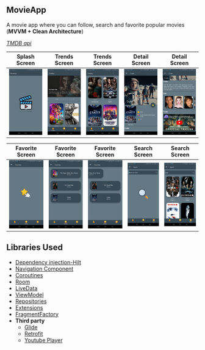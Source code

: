 ## MovieApp

A movie app where you can follow, search and favorite popular movies (**MVVM + Clean Architecture**)

*[TMDB api](https://developers.themoviedb.org/3/getting-started/introduction)*

| Splash Screen  | Trends Screen | Trends Screen	| Detail Screen  | Detail Screen |
| ------------- | ------------- | ------------- | ------------- | ------------- |
| ![](https://raw.githubusercontent.com/tugrulkara/MovieApp/64b6b3fb44eaaacbaf499536d95a50cbe8e6bfef/MovieAppScreen/splash%20screen.jpg)  | ![](https://raw.githubusercontent.com/tugrulkara/MovieApp/64b6b3fb44eaaacbaf499536d95a50cbe8e6bfef/MovieAppScreen/Trends%20Screen1.jpg)  | ![](https://raw.githubusercontent.com/tugrulkara/MovieApp/64b6b3fb44eaaacbaf499536d95a50cbe8e6bfef/MovieAppScreen/Trends%20Screen.jpg)  | ![](https://raw.githubusercontent.com/tugrulkara/MovieApp/64b6b3fb44eaaacbaf499536d95a50cbe8e6bfef/MovieAppScreen/detail%20screen.jpg)  | ![](https://raw.githubusercontent.com/tugrulkara/MovieApp/64b6b3fb44eaaacbaf499536d95a50cbe8e6bfef/MovieAppScreen/detail%20screen1.jpg)  |

| Favorite Screen  | Favorite Screen | Favorite Screen	| Search Screen  | Search Screen |
| ------------- | ------------- | ------------- | ------------- | ------------- |
| ![](https://raw.githubusercontent.com/tugrulkara/MovieApp/64b6b3fb44eaaacbaf499536d95a50cbe8e6bfef/MovieAppScreen/favorite%20screen.jpg)  | ![](https://raw.githubusercontent.com/tugrulkara/MovieApp/64b6b3fb44eaaacbaf499536d95a50cbe8e6bfef/MovieAppScreen/favorite%20screen1.jpg)  | ![](https://raw.githubusercontent.com/tugrulkara/MovieApp/64b6b3fb44eaaacbaf499536d95a50cbe8e6bfef/MovieAppScreen/favorite%20screen2.jpg)  | ![](https://raw.githubusercontent.com/tugrulkara/MovieApp/64b6b3fb44eaaacbaf499536d95a50cbe8e6bfef/MovieAppScreen/search%20screen.jpg)  | ![](https://raw.githubusercontent.com/tugrulkara/MovieApp/64b6b3fb44eaaacbaf499536d95a50cbe8e6bfef/MovieAppScreen/search%20screen1.jpg)  |

## Libraries Used

* [Dependency injection-Hilt](https://developer.android.com/training/dependency-injection/hilt-android)
* [Navigation Component](https://developer.android.com/guide/navigation/navigation-getting-started)
* [Coroutines](https://developer.android.com/kotlin/coroutines?hl=tr)
* [Room](https://developer.android.com/training/data-storage/room)
* [LiveData](https://developer.android.com/topic/libraries/architecture/livedata)
* [ViewModel](https://developer.android.com/topic/libraries/architecture/viewmodel#implement)
* [Repositories](https://developer.android.com/topic/architecture#data-layer)
* [Extensions](https://developer.android.com/kotlin/ktx)
* [FragmentFactory](https://developer.android.com/reference/androidx/fragment/app/FragmentFactory)
* **Third party**
  * [Glide](https://github.com/bumptech/glide)
  * [Retrofit](https://square.github.io/retrofit/)
  * [Youtube Player](https://github.com/PierfrancescoSoffritti/android-youtube-player)

